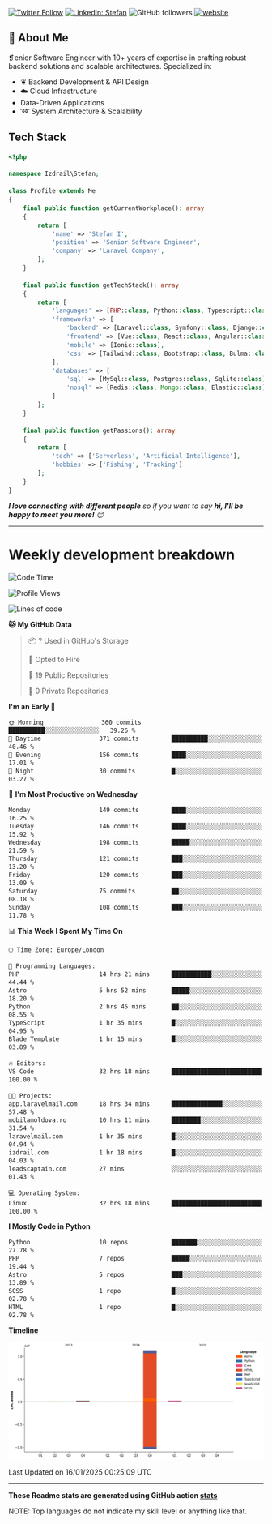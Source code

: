 [![Twitter Follow](https://img.shields.io/twitter/follow/thephpteacher?label=Follow)](https://twitter.com/intent/follow?screen_name=thephpteacher)
[![Linkedin: Stefan](https://img.shields.io/badge/izdrail-blue?style=flat-square&logo=Linkedin&logoColor=white&link=https://www.linkedin.com/in/izdrail/)](https://www.linkedin.com/in/izdrail/)
![GitHub followers](https://img.shields.io/github/followers/izdrail?label=Follow&style=social)
[![website](https://img.shields.io/badge/Website-46a2f1.svg?&style=flat-square&logo=Google-Chrome&logoColor=white&link=https://izdrail.com/)](https://izdrail.com/)

## 🚀 About Me
❡enior Software Engineer with 10+ years of expertise in crafting robust backend solutions and scalable architectures. 
Specialized in:

- ❦ Backend Development & API Design
- ☁️ Cloud Infrastructure
-  Data-Driven Applications
- ➿ System Architecture & Scalability

## Tech Stack

```php
<?php

namespace Izdrail\Stefan;

class Profile extends Me
{
    final public function getCurrentWorkplace(): array
    {
        return [
            'name' => 'Stefan I',
            'position' => 'Senior Software Engineer',
            'company' => 'Laravel Company',
        ];
    }
    
    final public function getTechStack(): array
    {
        return [
            'languages' => [PHP::class, Python::class, Typescript::class],
            'frameworks' => [
                'backend' => [Laravel::class, Symfony::class, Django::class, FastApi::class],
                'frontend' => [Vue::class, React::class, Angular::class],
                'mobile' => [Ionic::class],
                'css' => [Tailwind::class, Bootstrap::class, Bulma::class]
            ],
            'databases' => [
                'sql' => [MySql::class, Postgres::class, Sqlite::class],
                'nosql' => [Redis::class, Mongo::class, Elastic::class]
            ]
        ];
    }

    final public function getPassions(): array
    {
        return [
            'tech' => ['Serverless', 'Artificial Intelligence'],
            'hobbies' => ['Fishing', 'Tracking']
        ];
    }
}
```
 <em><b>I love connecting with different people</b> so if you want to say <b>hi, I'll be happy to meet you more!</b> 😊</em>


---
# Weekly development breakdown
<!--START_SECTION:waka-->
![Code Time](http://img.shields.io/badge/Code%20Time-915%20hrs%2046%20mins-blue)

![Profile Views](http://img.shields.io/badge/Profile%20Views-18-blue)

![Lines of code](https://img.shields.io/badge/From%20Hello%20World%20I%27ve%20Written-11.9%20million%20lines%20of%20code-blue)

**🐱 My GitHub Data** 

> 📦 ? Used in GitHub's Storage 
 > 
> 💼 Opted to Hire
 > 
> 📜 19 Public Repositories 
 > 
> 🔑 0 Private Repositories 
 > 
**I'm an Early 🐤** 

```text
🌞 Morning                360 commits         ██████████░░░░░░░░░░░░░░░   39.26 % 
🌆 Daytime                371 commits         ██████████░░░░░░░░░░░░░░░   40.46 % 
🌃 Evening                156 commits         ████░░░░░░░░░░░░░░░░░░░░░   17.01 % 
🌙 Night                  30 commits          █░░░░░░░░░░░░░░░░░░░░░░░░   03.27 % 
```
📅 **I'm Most Productive on Wednesday** 

```text
Monday                   149 commits         ████░░░░░░░░░░░░░░░░░░░░░   16.25 % 
Tuesday                  146 commits         ████░░░░░░░░░░░░░░░░░░░░░   15.92 % 
Wednesday                198 commits         █████░░░░░░░░░░░░░░░░░░░░   21.59 % 
Thursday                 121 commits         ███░░░░░░░░░░░░░░░░░░░░░░   13.20 % 
Friday                   120 commits         ███░░░░░░░░░░░░░░░░░░░░░░   13.09 % 
Saturday                 75 commits          ██░░░░░░░░░░░░░░░░░░░░░░░   08.18 % 
Sunday                   108 commits         ███░░░░░░░░░░░░░░░░░░░░░░   11.78 % 
```


📊 **This Week I Spent My Time On** 

```text
🕑︎ Time Zone: Europe/London

💬 Programming Languages: 
PHP                      14 hrs 21 mins      ███████████░░░░░░░░░░░░░░   44.44 % 
Astro                    5 hrs 52 mins       █████░░░░░░░░░░░░░░░░░░░░   18.20 % 
Python                   2 hrs 45 mins       ██░░░░░░░░░░░░░░░░░░░░░░░   08.55 % 
TypeScript               1 hr 35 mins        █░░░░░░░░░░░░░░░░░░░░░░░░   04.95 % 
Blade Template           1 hr 15 mins        █░░░░░░░░░░░░░░░░░░░░░░░░   03.89 % 

🔥 Editors: 
VS Code                  32 hrs 18 mins      █████████████████████████   100.00 % 

🐱‍💻 Projects: 
app.laravelmail.com      18 hrs 34 mins      ██████████████░░░░░░░░░░░   57.48 % 
mobilamoldova.ro         10 hrs 11 mins      ████████░░░░░░░░░░░░░░░░░   31.54 % 
laravelmail.com          1 hr 35 mins        █░░░░░░░░░░░░░░░░░░░░░░░░   04.94 % 
izdrail.com              1 hr 18 mins        █░░░░░░░░░░░░░░░░░░░░░░░░   04.03 % 
leadscaptain.com         27 mins             ░░░░░░░░░░░░░░░░░░░░░░░░░   01.43 % 

💻 Operating System: 
Linux                    32 hrs 18 mins      █████████████████████████   100.00 % 
```

**I Mostly Code in Python** 

```text
Python                   10 repos            ███████░░░░░░░░░░░░░░░░░░   27.78 % 
PHP                      7 repos             █████░░░░░░░░░░░░░░░░░░░░   19.44 % 
Astro                    5 repos             ███░░░░░░░░░░░░░░░░░░░░░░   13.89 % 
SCSS                     1 repo              █░░░░░░░░░░░░░░░░░░░░░░░░   02.78 % 
HTML                     1 repo              █░░░░░░░░░░░░░░░░░░░░░░░░   02.78 % 
```



**Timeline**

![Lines of Code chart](https://raw.githubusercontent.com/izdrail/izdrail/master/assets/bar_graph.png)


 Last Updated on 16/01/2025 00:25:09 UTC
<!--END_SECTION:waka-->

---


**These Readme stats are generated using GitHub action [stats](https://github.com/izdrail/stats)**

NOTE: Top languages do not indicate my skill level or anything like that. 
